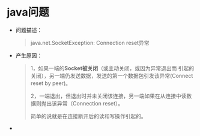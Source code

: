 # java问题

- 问题描述：

  > java.net.SocketException: Connection reset异常

- 产生原因：

  > 1，如果一端的**Socket被关闭**（或主动关闭，或因为异常退出而 引起的关闭），另一端仍发送数据，发送的第一个数据包引发该异常(Connect reset by peer)。
  >
  > 2，一端退出，但退出时并未关闭该连接，另一端如果在从连接中读数据则抛出该异常（Connection reset）。
  >
  > 简单的说就是在连接断开后的读和写操作引起的。

- 

